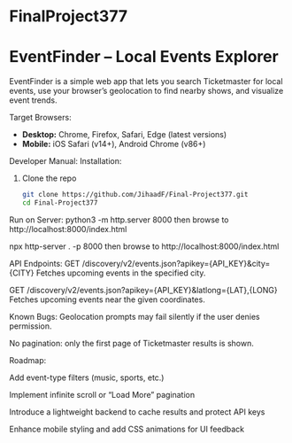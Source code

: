 # FinalProject377
# EventFinder – Local Events Explorer

EventFinder is a simple web app that lets you search Ticketmaster for local events, use your browser’s geolocation to find nearby shows, and visualize event trends.

Target Browsers:
- **Desktop:** Chrome, Firefox, Safari, Edge (latest versions)  
- **Mobile:** iOS Safari (v14+), Android Chrome (v86+)

Developer Manual:
Installation: 
1. Clone the repo  
   ```bash
   git clone https://github.com/JihaadF/Final-Project377.git
   cd Final-Project377
Run on Server: 
python3 -m http.server 8000
then browse to http://localhost:8000/index.html

npx http-server . -p 8000
then browse to http://localhost:8000/index.html

API Endpoints: 
GET /discovery/v2/events.json?apikey={API_KEY}&city={CITY}
Fetches upcoming events in the specified city.

GET /discovery/v2/events.json?apikey={API_KEY}&latlong={LAT},{LONG}
Fetches upcoming events near the given coordinates.

Known Bugs: 
Geolocation prompts may fail silently if the user denies permission.

No pagination: only the first page of Ticketmaster results is shown.

Roadmap: 

Add event-type filters (music, sports, etc.)

Implement infinite scroll or “Load More” pagination

Introduce a lightweight backend to cache results and protect API keys

Enhance mobile styling and add CSS animations for UI feedback

